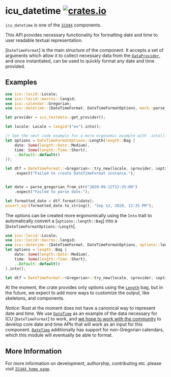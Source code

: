 # icu_datetime [![crates.io](https://img.shields.io/crates/v/icu_datetime)](https://crates.io/crates/icu_datetime)

`icu_datetime` is one of the [`ICU4X`] components.

This API provides necessary functionality for formatting date and time to user readable textual representation.

[`DateTimeFormat`] is the main structure of the component. It accepts a set of arguments which
allow it to collect necessary data from the [`DataProvider`], and once instantiated, can be
used to quickly format any date and time provided.

## Examples

```rust
use icu::locid::Locale;
use icu::locid::macros::langid;
use icu::calendar::Gregorian;
use icu::datetime::{DateTimeFormat, DateTimeFormatOptions, mock::parse_gregorian_from_str, options::length};

let provider = icu_testdata::get_provider();

let locale: Locale = langid!("en").into();

// See the next code example for a more ergonomic example with .into().
let options = DateTimeFormatOptions::Length(length::Bag {
    date: Some(length::Date::Medium),
    time: Some(length::Time::Short),
    ..Default::default()
});

let dtf = DateTimeFormat::<Gregorian>::try_new(locale, &provider, &options)
    .expect("Failed to create DateTimeFormat instance.");


let date = parse_gregorian_from_str("2020-09-12T12:35:00")
    .expect("Failed to parse date.");

let formatted_date = dtf.format(&date);
assert_eq!(formatted_date.to_string(), "Sep 12, 2020, 12:35 PM");
```

The options can be created more ergonomically using the `Into` trait to automatically
convert a [`options::length::Bag`] into a [`DateTimeFormatOptions::Length`].

```rust
use icu::locid::Locale;
use icu::locid::macros::langid;
use icu::datetime::{DateTimeFormat, DateTimeFormatOptions, options::length};
let options = length::Bag {
    date: Some(length::Date::Medium),
    time: Some(length::Time::Short),
    ..Default::default()
}.into();

let dtf = DateTimeFormat::<Gregorian>::try_new(locale, &provider, &options);
```

At the moment, the crate provides only options using the [`Length`] bag, but in the future,
we expect to add more ways to customize the output, like skeletons, and components.

*Notice:* Rust at the moment does not have a canonical way to represent date and time. We use
[`DateTime`] as an example of the data necessary for ICU [`DateTimeFormat`] to work, and
[we hope to work with the community](https://github.com/unicode-org/icu4x/blob/main/docs/research/datetime.md)
to develop core date and time APIs that will work as an input for this component. [`DateTime`] additionally
has support for non-Gregorian calendars, which this module will eventually be able to format.

[`DataProvider`]: icu_provider::DataProvider
[`ICU4X`]: ../icu/index.html
[`Length`]: options::length
[`DateTime`]: icu_calendar::DateTime

## More Information

For more information on development, authorship, contributing etc. please visit [`ICU4X home page`](https://github.com/unicode-org/icu4x).
